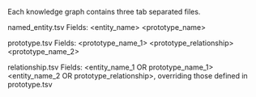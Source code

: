 Each knowledge graph contains three tab separated files. 

named_entity.tsv
Fields: <entity_name> <prototype_name>

prototype.tsv
Fields: <prototype_name_1> <prototype_relationship> <prototype_name_2>

relationship.tsv
Fields: <entity_name_1 OR prototype_name_1> <relationship> <entity_name_2 OR prototype_relationship>, overriding those defined in prototype.tsv